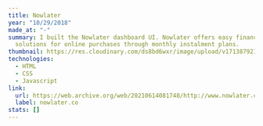 ```yaml
---
title: Nowlater
year: "10/29/2018"
made_at: "-"
summary: I built the Nowlater dashboard UI. Nowlater offers easy financing
  solutions for online purchases through monthly instalment plans.
thumbnail: https://res.cloudinary.com/ds8bd6wxr/image/upload/v1713879216/my-portfolio/Screenshot_2024-04-23_at_14.28.33_xfd9xl.png
technologies:
  - HTML
  - CSS
  - Javascript
link:
  url: https://web.archive.org/web/20210614081748/http://www.nowlater.co/
  label: nowlater.co
stats: []
---
```

